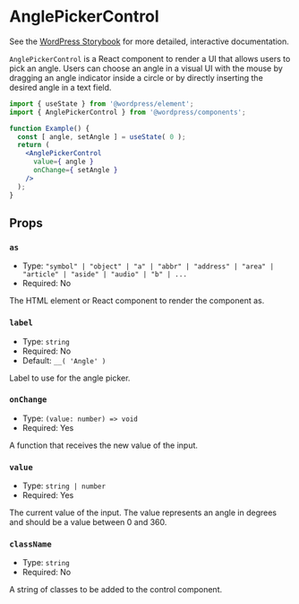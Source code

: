 # AnglePickerControl

<!-- This file is generated automatically and cannot be edited directly. Make edits via TypeScript types and TSDocs. -->

<p class="callout callout-info">See the <a href="https://wordpress.github.io/gutenberg/?path=/docs/components-anglepickercontrol--docs">WordPress Storybook</a> for more detailed, interactive documentation.</p>

`AnglePickerControl` is a React component to render a UI that allows users to
pick an angle. Users can choose an angle in a visual UI with the mouse by
dragging an angle indicator inside a circle or by directly inserting the
desired angle in a text field.

```jsx
import { useState } from '@wordpress/element';
import { AnglePickerControl } from '@wordpress/components';

function Example() {
  const [ angle, setAngle ] = useState( 0 );
  return (
    <AnglePickerControl
      value={ angle }
      onChange={ setAngle }
    />
  );
}
```

## Props

### `as`

 - Type: `"symbol" | "object" | "a" | "abbr" | "address" | "area" | "article" | "aside" | "audio" | "b" | ...`
 - Required: No

The HTML element or React component to render the component as.

### `label`

 - Type: `string`
 - Required: No
 - Default: `__( 'Angle' )`

Label to use for the angle picker.

### `onChange`

 - Type: `(value: number) => void`
 - Required: Yes

A function that receives the new value of the input.

### `value`

 - Type: `string | number`
 - Required: Yes

The current value of the input. The value represents an angle in degrees
and should be a value between 0 and 360.

### `className`

  - Type: `string`
  - Required: No

A string of classes to be added to the control component.